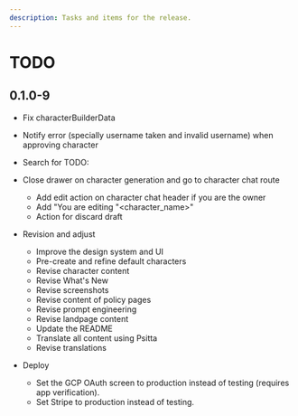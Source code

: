 ```yaml
---
description: Tasks and items for the release.
---
```


# TODO

## 0.1.0-9

- Fix characterBuilderData
- Notify error (specially username taken and invalid username) when approving character
- Search for TODO:
- Close drawer on character generation and go to character chat route
  - Add edit action on character chat header if you are the owner
  - Add "You are editing "<character_name>"
  - Action for discard draft

- Revision and adjust
  - Improve the design system and UI
  - Pre-create and refine default characters
  - Revise character content
  - Revise What's New
  - Revise screenshots
  - Revise content of policy pages
  - Revise prompt engineering
  - Revise landpage content
  - Update the README
  - Translate all content using Psitta
  - Revise translations
- Deploy
  - Set the GCP OAuth screen to production instead of testing (requires app verification).
  - Set Stripe to production instead of testing.
